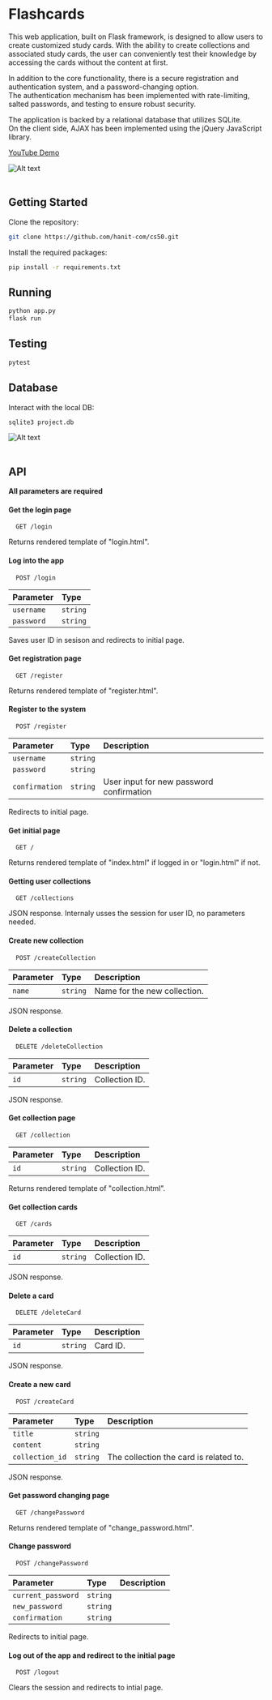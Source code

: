
# Flashcards

This web application, built on Flask framework, is designed to allow users to create customized study cards. With the ability to create collections and associated study cards, the user can conveniently test their knowledge by accessing the cards without the content at first.


In addition to the core functionality, there is a secure registration and authentication system, and a password-changing option. 
<br>
The authentication mechanism has been implemented with rate-limiting, salted passwords, and testing to ensure robust security.


The application is backed by a relational database that utilizes SQLite. 
<br>
On the client side, AJAX has been implemented using the jQuery JavaScript library.
<br>

[YouTube Demo](https://www.youtube.com/watch?v=Ft2HY2mb088&t=30s)

![Alt text](documentation/screenshot.png "Entity Relationship Diagram")
<br><br>

## Getting Started
Clone the repository:
```bash
git clone https://github.com/hanit-com/cs50.git
```
Install the required packages:
```bash
pip install -r requirements.txt
```

## Running
```bash
python app.py
flask run
```

## Testing
```bash
pytest
```

## Database

Interact with the local DB:
```bash
sqlite3 project.db
```

![Alt text](documentation/entity_relationship_diagram.png "Entity Relationship Diagram")
<br><br>

## API
**All parameters are required**

#### Get the login page

```http
  GET /login
```
Returns rendered template of "login.html".


#### Log into the app

```http
  POST /login
```
| Parameter | Type     |
| :-------- | :------- |
| `username`| `string` |
| `password`| `string` |

Saves user ID in sesison and redirects to initial page.


#### Get registration page
```http
  GET /register
```
Returns rendered template of "register.html".


#### Register to the system
```http
  POST /register
```
| Parameter | Type     | Description                       |
| :-------- | :------- | :-------------------------------- |
| `username`| `string` | |
| `password`| `string` | |
| `confirmation`| `string` | User input for new password confirmation|

Redirects to initial page.


#### Get initial page
```http
  GET /
```
Returns rendered template of "index.html" if logged in or "login.html" if not.


#### Getting user collections
```http
  GET /collections
```
JSON response.
Internaly usses the session for user ID, no parameters needed.


#### Create new collection
```http
  POST /createCollection
```
| Parameter | Type     | Description                       |
| :-------- | :------- | :-------------------------------- |
| `name`| `string` | Name for the new collection.|

JSON response.


#### Delete a collection
```http
  DELETE /deleteCollection
```
| Parameter | Type     | Description                       |
| :-------- | :------- | :-------------------------------- |
| `id`| `string` | Collection ID.|

JSON response.


#### Get collection page
```http
  GET /collection
```
| Parameter | Type     | Description                       |
| :-------- | :------- | :-------------------------------- |
| `id`| `string` | Collection ID.|

Returns rendered template of "collection.html".


#### Get collection cards
```http
  GET /cards
```
| Parameter | Type     | Description                       |
| :-------- | :------- | :-------------------------------- |
| `id`| `string` | Collection ID.|

JSON response.


#### Delete a card
```http
  DELETE /deleteCard
```
| Parameter | Type     | Description                       |
| :-------- | :------- | :-------------------------------- |
| `id`| `string` | Card ID.|

JSON response.


#### Create a new card
```http
  POST /createCard
```
| Parameter | Type     | Description                       |
| :-------- | :------- | :-------------------------------- |
| `title`| `string` | |
| `content`| `string` | |
| `collection_id`| `string` | The collection the card is related to.|

JSON response.


#### Get password changing page
```http
  GET /changePassword
```

Returns rendered template of "change_password.html".


#### Change password

```http
  POST /changePassword
```
| Parameter | Type     | Description                       |
| :-------- | :------- | :-------------------------------- |
| `current_password`| `string` | |
| `new_password`| `string` | |
| `confirmation`| `string` | |

Redirects to initial page.


#### Log out of the app and redirect to the initial page
```http
  POST /logout
```
Clears the session and redirects to intial page.
